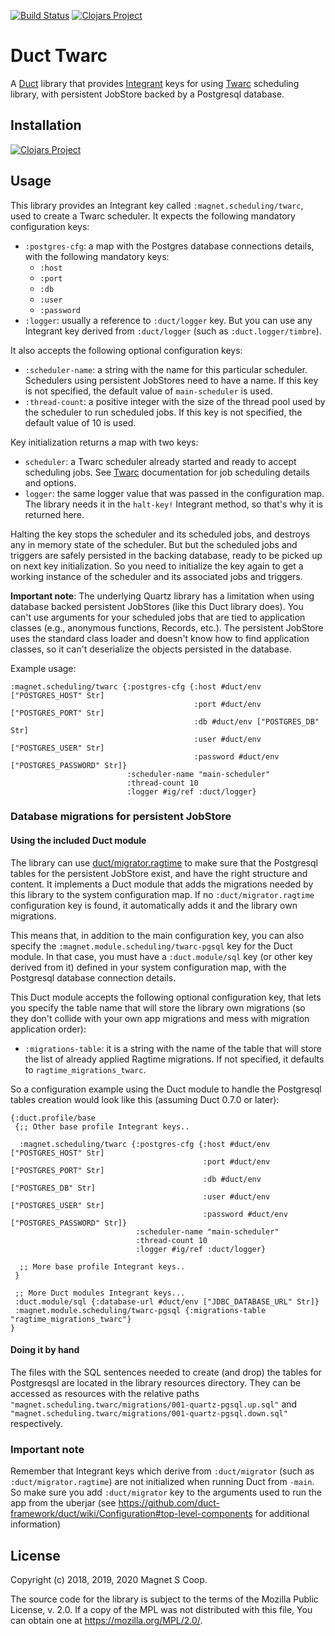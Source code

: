 [![Build Status](https://api.travis-ci.com/magnetcoop/scheduling.twarc.svg?branch=master)](https://travis-ci.com/magnetcoop/scheduling.twarc)
[![Clojars Project](https://img.shields.io/clojars/v/magnet/scheduling.twarc.svg)](https://clojars.org/magnet/scheduling.twarc)

# Duct Twarc

A [Duct](https://github.com/duct-framework/duct) library that provides [Integrant](https://github.com/weavejester/integrant) keys for using [Twarc](https://github.com/prepor/twarc) scheduling library, with persistent JobStore backed by a Postgresql database.

## Installation

[![Clojars Project](https://clojars.org/magnet/scheduling.twarc/latest-version.svg)](https://clojars.org/magnet/scheduling.twarc)

## Usage

This library provides an Integrant key called `:magnet.scheduling/twarc`, used to create a Twarc scheduler. It expects the following mandatory configuration keys:

* `:postgres-cfg`: a map with the Postgres database connections details, with the following mandatory keys:
  * `:host`
  * `:port`
  * `:db`
  * `:user`
  * `:password`
* `:logger`: usually a reference to `:duct/logger` key. But you can use any Integrant key derived from `:duct/logger` (such as `:duct.logger/timbre`).

It also accepts the following optional configuration keys:

* `:scheduler-name`: a string with the name for this particular scheduler. Schedulers using persistent JobStores need to have a name. If this key is not specified, the default value of `main-scheduler` is used.
* `:thread-count`: a positive integer with the size of the thread pool used by the scheduler to run scheduled jobs. If this key is not specified, the default value of 10 is used.

Key initialization returns a map with two keys:

* `scheduler`: a Twarc scheduler already started and ready to accept scheduling jobs. See [Twarc](https://github.com/prepor/twarc) documentation for job scheduling details and options.
* `logger`: the same logger value that was passed in the configuration map. The library needs it in the `halt-key!` Integrant method, so that's why it is returned here.

Halting the key stops the scheduler and its scheduled jobs, and destroys any in memory state of the scheduler. But but the scheduled jobs and triggers are safely persisted in the backing database, ready to be picked up on next key initialization. So you need to initialize the key again to get a working instance of the scheduler and its associated jobs and triggers.

**Important note**: The underlying Quartz library has a limitation when using database backed persistent JobStores (like this Duct library does). You can't use arguments for your scheduled jobs that are tied to application classes (e.g., anonymous functions, Records, etc.). The persistent JobStore uses the standard class loader and doesn't know how to find application classes, so it can't deserialize the objects persisted in the database.

Example usage:

``` edn
:magnet.scheduling/twarc {:postgres-cfg {:host #duct/env ["POSTGRES_HOST" Str]
                                         :port #duct/env ["POSTGRES_PORT" Str]
                                         :db #duct/env ["POSTGRES_DB" Str]
                                         :user #duct/env ["POSTGRES_USER" Str]
                                         :password #duct/env ["POSTGRES_PASSWORD" Str]}
                          :scheduler-name "main-scheduler"
                          :thread-count 10
                          :logger #ig/ref :duct/logger}
```

### Database migrations for persistent JobStore

#### Using the included Duct module

The library can use [duct/migrator.ragtime](https://github.com/duct-framework/migrator.ragtime) to make sure that the Postgresql tables for the persistent JobStore exist, and have the right structure and content. It implements a Duct module that adds the migrations needed by this library to the system configuration map. If no `:duct/migrator.ragtime` configuration key is found, it automatically adds it and the library own migrations.

This means that, in addition to the main configuration key, you can also specify the `:magnet.module.scheduling/twarc-pgsql` key for the Duct module. In that case, you must have a `:duct.module/sql` key (or other key derived from it) defined in your system configuration map, with the Postgresql database connection details.

This Duct module accepts the following optional configuration key, that lets you specify the table name that will store the library own migrations (so they don't collide with your own app migrations and mess with migration application order):

* `:migrations-table`: it is a string with the name of the table that will store the list of already applied Ragtime migrations. If not specified, it defaults to `ragtime_migrations_twarc`.

So a configuration example using the Duct module to handle the Postgresql tables creation would look like this (assuming Duct 0.7.0 or later):

``` edn
{:duct.profile/base
 {;; Other base profile Integrant keys..

  :magnet.scheduling/twarc {:postgres-cfg {:host #duct/env ["POSTGRES_HOST" Str]
                                           :port #duct/env ["POSTGRES_PORT" Str]
                                           :db #duct/env ["POSTGRES_DB" Str]
                                           :user #duct/env ["POSTGRES_USER" Str]
                                           :password #duct/env ["POSTGRES_PASSWORD" Str]}
                            :scheduler-name "main-scheduler"
                            :thread-count 10
                            :logger #ig/ref :duct/logger}

  ;; More base profile Integrant keys..
 }

 ;; More Duct modules Integrant keys...
 :duct.module/sql {:database-url #duct/env ["JDBC_DATABASE_URL" Str]}
 :magnet.module.scheduling/twarc-pgsql {:migrations-table "ragtime_migrations_twarc"}
}

```

#### Doing it by hand

The files with the SQL sentences needed to create (and drop) the tables for Postgresqsl are located in the library resources directory. They can be accessed as resources with the relative paths `"magnet.scheduling.twarc/migrations/001-quartz-pgsql.up.sql"` and `"magnet.scheduling.twarc/migrations/001-quartz-pgsql.down.sql"` respectively.

### Important note

Remember that Integrant keys which derive from `:duct/migrator` (such as `:duct/migrator.ragtime`) are not initialized when running Duct from `-main`. So make sure you add `:duct/migrator` key to the arguments used to run the app from the uberjar (see https://github.com/duct-framework/duct/wiki/Configuration#top-level-components for additional information)

## License

Copyright (c) 2018, 2019, 2020 Magnet S Coop.

The source code for the library is subject to the terms of the Mozilla Public License, v. 2.0. If a copy of the MPL was not distributed with this file, You can obtain one at https://mozilla.org/MPL/2.0/.
